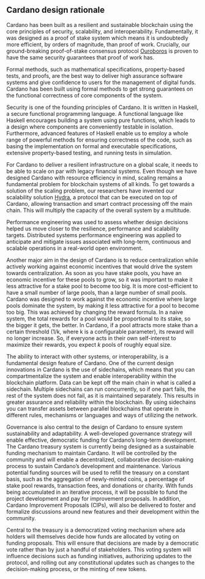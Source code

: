## Cardano design rationale
Cardano has been built as a resilient and sustainable blockchain using the core principles of security, scalability, and interoperability. Fundamentally, it was designed as a proof of stake system which means it is undoubtedly more efficient, by orders of magnitude, than proof of work. Crucially, our ground-breaking proof-of-stake consensus protocol [Ouroboros](https://iohk.io/en/blog/posts/2020/06/23/the-ouroboros-path-to-decentralization/) is proven to have the same security guarantees that proof of work has. 

Formal methods, such as mathematical specifications, property-based tests, and proofs, are the best way to deliver high assurance software systems and give confidence to users for the management of digital funds. Cardano has been built using formal methods to get strong guarantees on the functional correctness of core components of the system.

Security is one of the founding principles of Cardano. It is written in Haskell, a secure functional programming language. A functional language like Haskell encourages building a system using pure functions, which leads to a design where components are conveniently testable in isolation. Furthermore, advanced features of Haskell enable us to employ a whole range of powerful methods for ensuring correctness of the code, such as basing the implementation on formal and executable specifications, extensive property-based testing, and running tests in simulation.

For Cardano to deliver a resilient infrastructure on a global scale, it needs to be able to scale on par with legacy financial systems. Even though we have designed Cardano with resource efficiency in mind, scaling remains a fundamental problem for blockchain systems of all kinds. To get towards a solution of the scaling problem, our researchers have invented our scalability solution [Hydra](https://eprint.iacr.org/2020/299.pdf), a protocol that can be executed on top of Cardano, allowing transaction and smart contract processing off the main chain. This will multiply the capacity of the overall system by a multitude.

Performance engineering was used to assess whether design decisions helped us move closer to the resilience, performance and scalability targets. Distributed systems performance engineering was applied to anticipate and mitigate issues associated with long-term, continuous and scalable operations in a real-world open environment. 

Another major aim in the design of Cardano is to reduce centralization while actively working against economic incentives that would drive the system towards centralization. As soon as you have stake pools, you have an economic incentive for these pools to grow, so it was important to make it less attractive for a stake pool to become too big. It is more cost-efficient to have a small number of large pools, than a large number of small pools. Cardano was designed to work against the economic incentive where large pools dominate the system, by making it less attractive for a pool to become too big. This was achieved by changing the reward formula. In a naive system, the total rewards for a pool would be proportional to its stake, so the bigger it gets, the better. In Cardano, if a pool attracts more stake than a certain threshold (1/k, where k is a configurable parameter), its reward will no longer increase. So, if everyone acts in their own self-interest to maximize their rewards, you expect *k* pools of roughly equal size. 

The ability to interact with other systems, or interoperability, is a fundamental design feature of Cardano. One of the current design innovations in Cardano is the use of sidechains, which means that you can compartmentalize the system and enable interoperability within the blockchain platform. Data can be kept off the main chain in what is called a sidechain. Multiple sidechains can run concurrently, so if one part fails, the rest of the system does not fail, as it is maintained separately. This results in greater assurance and reliability within the blockchain. By using sidechains you can transfer assets between parallel blockchains that operate in different rules, mechanisms or languages and ways of utilizing the network. 

Governance is also central to the design of Cardano to ensure system sustainability and adaptability. A well-developed governance strategy will enable effective, democratic funding for Cardano’s long-term development. The Cardano treasury system is currently being designed as a sustainable funding mechanism to maintain Cardano. It will be controlled by the community and will enable a decentralized, collaborative decision-making process to sustain Cardano’s development and maintenance. Various potential funding sources will be used to refill the treasury on a constant basis, such as the aggregation of newly-minted coins, a percentage of stake pool rewards, transaction fees, and donations or charity. With funds being accumulated in an iterative process, it will be possible to fund the project development and pay for improvement proposals. In addition, Cardano Improvement Proposals (CIPs), will also be delivered to foster and formalize discussions around new features and their development within the community. 

Central to the treasury is a democratized voting mechanism where ada holders will themselves decide how funds are allocated by voting on funding proposals. This will ensure that decisions are made by a democratic vote rather than by just a handful of stakeholders. This voting system will influence decisions such as funding initiatives, authorizing updates to the protocol, and rolling out any constitutional updates such as changes to the decision-making process, or the minting of new tokens.



